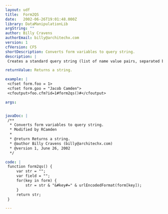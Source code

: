```yaml
---
layout: udf
title:  Form2QS
date:   2002-06-26T19:01:48.000Z
library: DataManipulationLib
argString: ""
author: Billy Cravens
authorEmail: billy@architechx.com
version: 1
cfVersion: CF5
shortDescription: Converts form variables to query string.
description: |
 Creates a standard query string (list of name value pairs, separated by =, delimited by &amp;) from all of the form variables.

returnValue: Returns a string.

example: |
 <cfset form.foo = 1>
 <cfset form.goo = "Jacob Camden">
 <cfoutput>foo.cfm?id=1#form2qs()#</cfoutput>

args:


javaDoc: |
 /**
  * Converts form variables to query string.
  * Modified by RCamden
  * 
  * @return Returns a string. 
  * @author Billy Cravens (billy@architechx.com) 
  * @version 1, June 26, 2002 
  */

code: |
 function form2qs() {
     var str = "";
     var field = "";
     for(key in form) {
         str = str & "&#key#=" & urlEncodedFormat(form[key]);
     }
     return str;    
 }

---
```


